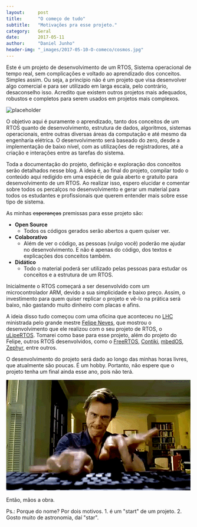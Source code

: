 ```yaml
---
layout:     post
title:      "O começo de tudo"
subtitle:   "Motivações pra esse projeto."
category:   Geral
date:       2017-05-11
author:     "Daniel Junho"
header-img: "_images/2017-05-10-O-comeco/cosmos.jpg"
---
```


Este é um projeto de desenvolvimento de um RTOS, Sistema operacional de tempo real, sem complicações e voltado ao aprendizado dos conceitos. Simples assim. Ou seja, a princípio não é um projeto que visa desenvolver algo comercial e para ser utilizado em larga escala, pelo contrário, desaconselho isso. Acredito que existem outros projetos mais adequados, robustos e completos para serem usados em projetos mais complexos.

![placeholder](/_images/2017-05-10-O-comeco/coringa.gif "Show time!")

O objetivo aqui é puramente o aprendizado, tanto dos conceitos de um RTOS quanto de desenvolvimento, estrutura de dados, algoritmos, sistemas operacionais, entre outras diversas áreas da computação e até mesmo da engenharia elétrica. O desenvolvimento será baseado do zero, desde a implementação de baixo nível, com as utilizações de registradores, até a criação e interações entre as tarefas do sistema.

Toda a documentação do projeto, definição e exploração dos conceitos serão detalhados nesse blog. A ideia é, ao final do projeto, compilar todo o conteúdo aqui redigido em uma espécie de guia aberto e gratuito para desenvolvimento de um RTOS. Ao realizar isso, espero elucidar e comentar sobre todos os percalços no desenvolvimento e gerar um material para todos os estudantes e profissionais que querem entender mais sobre esse tipo de sistema.

As minhas <s>esperanças</s> premissas para esse projeto são:

* **Open Source**
  * Todos os códigos gerados serão abertos a quem quiser ver.
* **Colaborativo**
  * Além de ver o código, as pessoas (vulgo você) poderão me ajudar no desenvolvimento. E não é apenas do código, dos textos e explicações dos conceitos também.
* **Didático**
  * Todo o material poderá ser utilizado pelas pessoas para estudar os conceitos e a estrutura de um RTOS.

Inicialmente o RTOS começará a ser desenvolvido com um microcontrolador ARM, devido a sua simplicidade e baixo preço. Assim, o investimento para quem quiser replicar o projeto e vê-lo na prática será baixo, não gastando muito dinheiro com placas e afins.

A ideia disso tudo começou com uma oficina que aconteceu no [LHC](lhc.net.br) ministrada pelo grande mestre [Felipe Neves](https://www.embarcados.com.br/author/felipe-projetosterra-com-br/), que mostrou o desenvolvimento que ele realizou com o seu projeto de RTOS, o [uLipeRTOS](https://github.com/uLipe/uLipeRTOS). Tomarei como base para esse projeto, além do projeto do Felipe, outros RTOS desenvolvidos, como o [FreeRTOS](http://www.freertos.org/), [Contiki](http://www.contiki-os.org/), [mbedOS](https://www.mbed.com/en/), [Zephyr](https://www.zephyrproject.org/), entre outros.

O desenvolvimento do projeto será dado ao longo das minhas horas livres, que atualmente são poucas. É um hobby. Portanto, não espere que o projeto tenha um final ainda esse ano, pois não terá.

![placeholder](/_images/2017-05-10-O-comeco/code.gif "Coloca mais combustível!")

Então, mãos a obra.

Ps.: Porque do nome? Por dois motivos. 1. é um "start" de um projeto. 2. Gosto muito de astronomia, daí "star".
